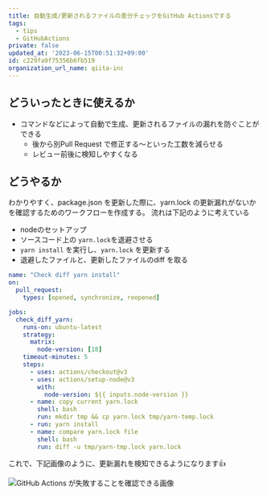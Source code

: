 ```yaml
---
title: 自動生成/更新されるファイルの差分チェックをGitHub Actionsでする
tags:
  - tips
  - GitHubActions
private: false
updated_at: '2023-06-15T00:51:32+09:00'
id: c229fa9f75356b6fb519
organization_url_name: qiita-inc
---
```

## どういったときに使えるか

- コマンドなどによって自動で生成、更新されるファイルの漏れを防ぐことができる
  - 後から別Pull Request で修正する〜といった工数を減らせる
  - レビュー前後に検知しやすくなる

## どうやるか

わかりやすく、package.json を更新した際に、yarn.lock の更新漏れがないかを確認するためのワークフローを作成する。
流れは下記のように考えている

- nodeのセットアップ
- ソースコード上の `yarn.lock`を退避させる
- `yarn install` を実行し、`yarn.lock` を更新する
- 退避したファイルと、更新したファイルのdiff を取る

```yml:.github/workflows/check_diff_yarn.yml
name: "Check diff yarn install"
on:
  pull_request:
    types: [opened, synchronize, reopened]

jobs:
  check_diff_yarn:
    runs-on: ubuntu-latest
    strategy:
      matrix:
        node-version: [18]
    timeout-minutes: 5
    steps:
      - uses: actions/checkout@v3
      - uses: actions/setup-node@v3
        with:
          node-version: ${{ inputs.node-version }}
      - name: copy current yarn.lock
        shell: bash
        run: mkdir tmp && cp yarn.lock tmp/yarn-temp.lock
      - run: yarn install
      - name: compare yarn.lock file
        shell: bash
        run: diff -u tmp/yarn-tmp.lock yarn.lock
```

これで、下記画像のように、更新漏れを検知できるようになります:+1:

![GitHub Actions が失敗することを確認できる画像](https://qiita-image-store.s3.ap-northeast-1.amazonaws.com/0/166596/329abf69-c47b-61f2-bbd0-4c4c405bd423.png)
